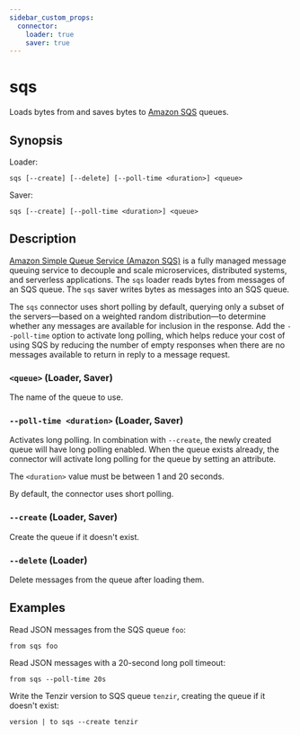 ```yaml
---
sidebar_custom_props:
  connector:
    loader: true
    saver: true
---
```


# sqs

Loads bytes from and saves bytes to [Amazon SQS][sqs] queues.

[sqs]: https://docs.aws.amazon.com/sqs/

## Synopsis

Loader:

```
sqs [--create] [--delete] [--poll-time <duration>] <queue>
```

Saver:

```
sqs [--create] [--poll-time <duration>] <queue>
```

## Description

[Amazon Simple Queue Service (Amazon SQS)][sqs] is a fully managed message
queuing service to decouple and scale microservices, distributed systems, and
serverless applications. The `sqs` loader reads bytes from messages of an
SQS queue. The `sqs` saver writes bytes as messages into an SQS queue.

The `sqs` connector uses short polling by default, querying only a subset of the
servers—based on a weighted random distribution—to determine whether any
messages are available for inclusion in the response. Add the `--poll-time`
option to activate long polling, which helps reduce your cost of using SQS by
reducing the number of empty responses when there are no messages available to
return in reply to a message request.

### `<queue>` (Loader, Saver)

The name of the queue to use.

### `--poll-time <duration>` (Loader, Saver)

Activates long polling. In combination with `--create`, the newly created queue
will have long polling enabled. When the queue exists already, the connector
will activate long polling for the queue by setting an attribute.

The `<duration>` value must be between 1 and 20 seconds.

By default, the connector uses short polling.

### `--create` (Loader, Saver)

Create the queue if it doesn't exist.

### `--delete` (Loader)

Delete messages from the queue after loading them.

## Examples

Read JSON messages from the SQS queue `foo`:

```
from sqs foo
```

Read JSON messages with a 20-second long poll timeout:

```
from sqs --poll-time 20s
```

Write the Tenzir version to SQS queue `tenzir`, creating the queue if it doesn't
exist:

```
version | to sqs --create tenzir
```
